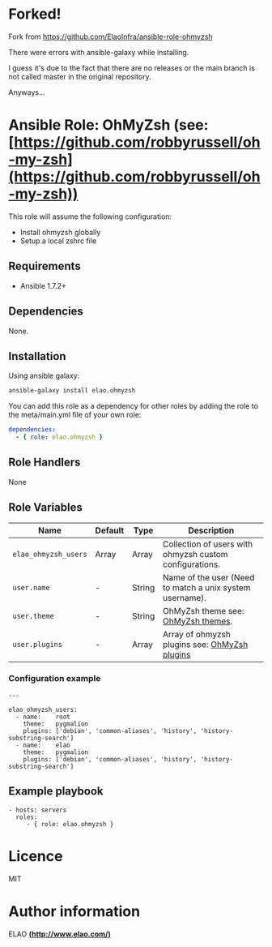 # Forked!

Fork from https://github.com/ElaoInfra/ansible-role-ohmyzsh

There were errors with ansible-galaxy while installing. 

I guess it's due to the fact that there are no releases or the main branch is not called master in the original repository.

Anyways...


# Ansible Role: OhMyZsh (see: [https://github.com/robbyrussell/oh-my-zsh](https://github.com/robbyrussell/oh-my-zsh))

This role will assume the following configuration:
- Install ohmyzsh globally
- Setup a local zshrc file

## Requirements

- Ansible 1.7.2+

## Dependencies

None.

## Installation

Using ansible galaxy:

```bash
ansible-galaxy install elao.ohmyzsh
```
You can add this role as a dependency for other roles by adding the role to the meta/main.yml file of your own role:

```yaml
dependencies:
  - { role: elao.ohmyzsh }
```

## Role Handlers

None

## Role Variables

|Name|Default|Type|Description|
|----|----|-----------|-------|
`elao_ohmyzsh_users`|Array|Array|Collection of users with ohmyzsh custom configurations.
`user.name`|-|String|Name of the user (Need to match a unix system username).
`user.theme`|-|String|OhMyZsh theme see: [OhMyZsh themes](https://github.com/robbyrussell/oh-my-zsh/wiki/themes).
`user.plugins`|-|Array|Array of ohmyzsh plugins see: [OhMyZsh plugins](https://github.com/robbyrussell/oh-my-zsh/wiki/Plugins)

### Configuration example

```
---

elao_ohmyzsh_users:
  - name:    root
    theme:   pygmalion
    plugins: ['debian', 'common-aliases', 'history', 'history-substring-search']
  - name:    elao
    theme:   pygmalion
    plugins: ['debian', 'common-aliases', 'history', 'history-substring-search']
```

## Example playbook

    - hosts: servers
      roles:
         - { role: elao.ohmyzsh }

# Licence

MIT

# Author information

ELAO [**(http://www.elao.com/)**](http://www.elao.com)

